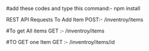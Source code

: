 #add these codes and type this command:-   npm install


 
REST API Requests
 To Add Item
 POST:- /inventroy/items
 
#To get All items
 GET :- /inventroy/items

 #TO GET one Item 
 GET :- /inventroy/items/id  

 
